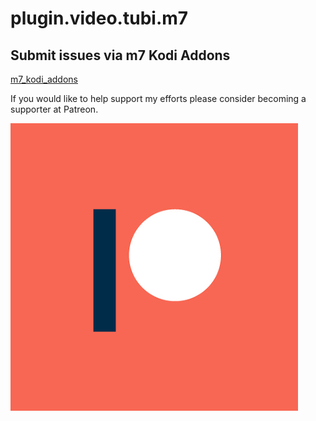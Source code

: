 # plugin.video.tubi.m7

## Submit issues via m7 Kodi Addons

[m7_kodi_addons](https://m7kodi.dev)

If you would like to help support my efforts please consider becoming a supporter at Patreon.

[![Patreon](./resources/images/patreon.jpg)](https://www.patreon.com/bozodev?fan_landing=true)

